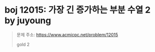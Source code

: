 # boj 12015: 가장 긴 증가하는 부분 수열 2 by juyoung
> 문제 주소: https://www.acmicpc.net/problem/12015
> 
> gold 2
